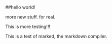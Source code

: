 ##hello world!

more new stuff. for real.

This is more testing!!!

This is a test of marked, the markdown compiler.
